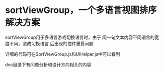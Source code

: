 sortViewGroup，一个多语言视图排序解决方案
===========

sortViewGroup用于多语言游戏切换语言时，由于
同一句文本内容不同语言的宽度不同，造成切换语言
后出现的控件重叠问题

详细的代码可在SortViewGroup.js和UIHelper.js中可以看到

doc目录下有问题分析和设计方向相关的内容



